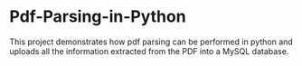 # Pdf-Parsing-in-Python

This project demonstrates how pdf parsing can be performed in python and uploads all the information extracted from the PDF into a MySQL database.

